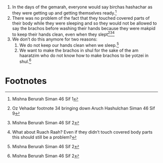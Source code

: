 1. In the days of the gemarah, everyone would say birchas hashachar as they were getting up and getting themselves ready.[^1]
2. There was no problem of the fact that they touched covered parts of their body while they were sleeping and so they would not be allowed to say the brachos before washing their hands because they were makpid to keep their hands clean, even when they slept[^2][^3][^4]
3. We don’t do this anymore for two reasons:
	1. We do not keep our hands clean when we sleep.[^3]
	2. We want to make the brachos in shul for the sake of the am haaratzim who do not know how to make brachos to be yotzei in shul.[^3]


# Footnotes

[^1]: Mishna Berurah Siman 46 Sif 1
[^2]: Oz Vehadar footnote 34 bringing down Aruch Hashulchan Siman 46 Sif 9
[^3]: Mishna Berurah Siman 46 Sif 2
[^4]: What about Ruach Raah? Even if they didn’t touch covered body parts this should still be a problem?